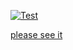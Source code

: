 [![Test](https://github.com/NpoolPlatform/sphinx-plugin-p3/actions/workflows/main.yml/badge.svg?branch=master)](https://github.com/NpoolPlatform/sphinx-plugin-p3/actions/workflows/main.yml)

[please see it](https://github.com/NpoolPlatform/sphinx-plugin/blob/master/README.md)